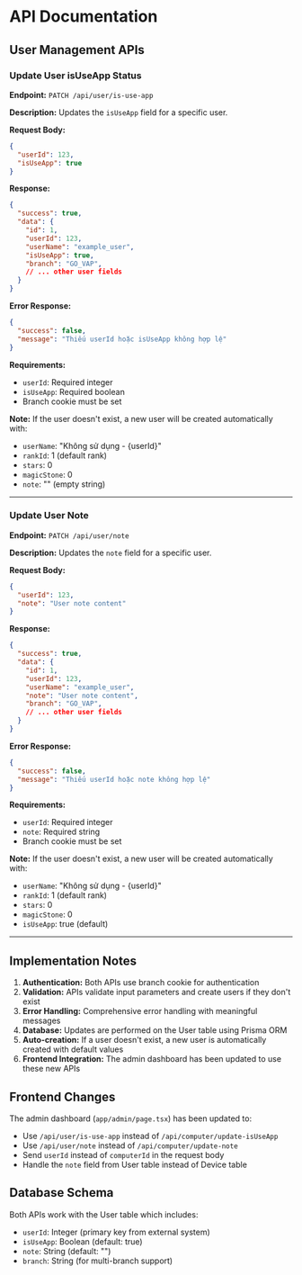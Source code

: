 # API Documentation

## User Management APIs

### Update User isUseApp Status

**Endpoint:** `PATCH /api/user/is-use-app`

**Description:** Updates the `isUseApp` field for a specific user.

**Request Body:**
```json
{
  "userId": 123,
  "isUseApp": true
}
```

**Response:**
```json
{
  "success": true,
  "data": {
    "id": 1,
    "userId": 123,
    "userName": "example_user",
    "isUseApp": true,
    "branch": "GO_VAP",
    // ... other user fields
  }
}
```

**Error Response:**
```json
{
  "success": false,
  "message": "Thiếu userId hoặc isUseApp không hợp lệ"
}
```

**Requirements:**
- `userId`: Required integer
- `isUseApp`: Required boolean
- Branch cookie must be set

**Note:** If the user doesn't exist, a new user will be created automatically with:
- `userName`: "Không sử dụng - {userId}"
- `rankId`: 1 (default rank)
- `stars`: 0
- `magicStone`: 0
- `note`: "" (empty string)

---

### Update User Note

**Endpoint:** `PATCH /api/user/note`

**Description:** Updates the `note` field for a specific user.

**Request Body:**
```json
{
  "userId": 123,
  "note": "User note content"
}
```

**Response:**
```json
{
  "success": true,
  "data": {
    "id": 1,
    "userId": 123,
    "userName": "example_user",
    "note": "User note content",
    "branch": "GO_VAP",
    // ... other user fields
  }
}
```

**Error Response:**
```json
{
  "success": false,
  "message": "Thiếu userId hoặc note không hợp lệ"
}
```

**Requirements:**
- `userId`: Required integer
- `note`: Required string
- Branch cookie must be set

**Note:** If the user doesn't exist, a new user will be created automatically with:
- `userName`: "Không sử dụng - {userId}"
- `rankId`: 1 (default rank)
- `stars`: 0
- `magicStone`: 0
- `isUseApp`: true (default)

---

## Implementation Notes

1. **Authentication:** Both APIs use branch cookie for authentication
2. **Validation:** APIs validate input parameters and create users if they don't exist
3. **Error Handling:** Comprehensive error handling with meaningful messages
4. **Database:** Updates are performed on the User table using Prisma ORM
5. **Auto-creation:** If a user doesn't exist, a new user is automatically created with default values
6. **Frontend Integration:** The admin dashboard has been updated to use these new APIs

## Frontend Changes

The admin dashboard (`app/admin/page.tsx`) has been updated to:
- Use `/api/user/is-use-app` instead of `/api/computer/update-isUseApp`
- Use `/api/user/note` instead of `/api/computer/update-note`
- Send `userId` instead of `computerId` in the request body
- Handle the `note` field from User table instead of Device table

## Database Schema

Both APIs work with the User table which includes:
- `userId`: Integer (primary key from external system)
- `isUseApp`: Boolean (default: true)
- `note`: String (default: "")
- `branch`: String (for multi-branch support) 
